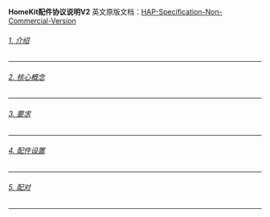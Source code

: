 **HomeKit配件协议说明V2**
英文原版文档：[HAP-Specification-Non-Commercial-Version](HAP-Specification-Non-Commercial-Version.pdf)
###### [1. 介绍](1.介绍.md)
---
###### [2. 核心概念](1.核心概念.md)
---
###### [3. 要求](1.要求.md)
---
###### [4. 配件设置](1.配件设置.md)
---
###### [5. 配对](1.配对.md)
---

